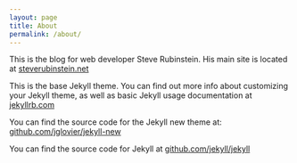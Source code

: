 ```yaml
---
layout: page
title: About
permalink: /about/
---
```


This is the blog for web developer Steve Rubinstein. His main site is located at [steverubinstein.net](http://steverubinstein.net)


This is the base Jekyll theme. You can find out more info about customizing your Jekyll theme, as well as basic Jekyll usage documentation at [jekyllrb.com](http://jekyllrb.com/)

You can find the source code for the Jekyll new theme at: [github.com/jglovier/jekyll-new](https://github.com/jglovier/jekyll-new)

You can find the source code for Jekyll at [github.com/jekyll/jekyll](https://github.com/jekyll/jekyll)

